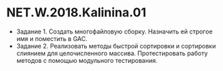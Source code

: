 # NET.W.2018.Kalinina.01
* Задание 1. Создать многофайловую сборку. Назначить ей строгое имя и поместить в GAC.
* Задание 2. Реализовать методы быстрой сортировки и сортировки слиянием для целочисленного массива. Протестировать работу методов с помощью модульного тестирования.
